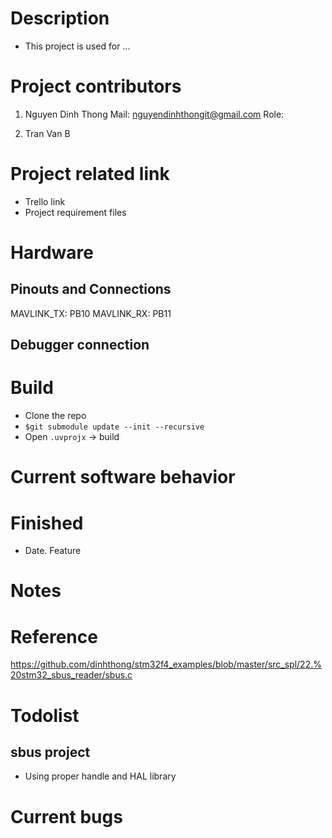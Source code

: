 # Description
- This project is used for ...

# Project contributors
1. Nguyen Dinh Thong
Mail: nguyendinhthongit@gmail.com
Role:

2. Tran Van B

# Project related link
- Trello link
- Project requirement files

# Hardware
## Pinouts and Connections
MAVLINK_TX: PB10
MAVLINK_RX: PB11

## Debugger connection

# Build
- Clone the repo
- `$git submodule update --init --recursive`
- Open `.uvprojx` -> build

# Current software behavior

# Finished
- Date. Feature

# Notes

# Reference
https://github.com/dinhthong/stm32f4_examples/blob/master/src_spl/22.%20stm32_sbus_reader/sbus.c

# Todolist
## sbus project
- Using proper handle and HAL library

# Current bugs
